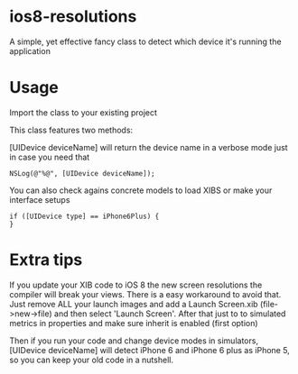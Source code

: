 ios8-resolutions
================

A simple, yet effective fancy class to detect which device it's running the application

Usage
=====

Import the class to your existing project 

This class features two methods:

[UIDevice deviceName] will return the device name in a verbose mode just in case you need that

    NSLog(@"%@", [UIDevice deviceName]);

You can also check agains concrete models to load XIBS or make your interface setups

    if ([UIDevice type] == iPhone6Plus) {
    }

Extra tips
==========

If you update your XIB code to iOS 8 the new screen resolutions the compiler will break your views. There is a easy workaround to avoid that. Just remove ALL your launch images and add a Launch Screen.xib (file->new->file) and then select 'Launch Screen'. After that just to to simulated metrics in properties and make sure inherit is enabled (first option)

Then if you run your code and change device modes in simulators, [UIDevice deviceName] will detect iPhone 6 and iPhone 6 plus as iPhone 5, so you can keep your old code in a nutshell.

